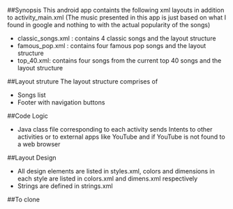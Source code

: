##Synopsis
This android app containts the following xml layouts in addition to activity_main.xml (The music presented in this app is just based on what I found in google and nothing to with the actual popularity of the songs)
* classic_songs.xml : contains 4 classic songs and the layout structure
* famous_pop.xml : contains four famous pop songs and the layout structure
* top_40.xml: contains four songs from the current top 40 songs and the layout structure

##Layout struture
The layout structure comprises of
* Songs list
* Footer with navigation buttons

##Code Logic
* Java class file corresponding to each activity sends Intents to other activities or to external apps like YouTube and if YouTube is not found to a web browser

##Layout Design
* All design elements are listed in styles.xml, colors and dimensions in each style are listed in colors.xml and dimens.xml respectively
* Strings are defined in strings.xml 

##To clone
```git clone git@github.com:krishvad/androidbasics-nd.git
